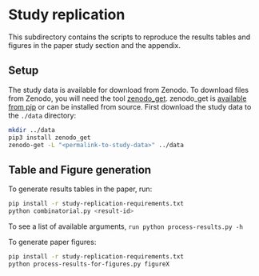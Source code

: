 # Study replication
This subdirectory contains the scripts to reproduce the results tables and figures in the paper study section and the appendix.

## Setup
The study data is available for download from Zenodo.
To download files from Zenodo, you will need the tool [zenodo_get](https://github.com/dvolgyes/zenodo_get).
zenodo_get is [available from pip](https://pypi.org/project/zenodo-get/) or can be installed from source.
First download the study data to the `./data` directory:

```bash
mkdir ../data
pip3 install zenodo_get
zenodo-get -L "<permalink-to-study-data>" ../data
```

## Table and Figure generation

To generate results tables in the paper, run:

```bash
pip install -r study-replication-requirements.txt
python combinatorial.py <result-id>
```

To see a list of available <result-id> arguments, `run python process-results.py -h`

To generate paper figures:
```bash
pip install -r study-replication-requirements.txt
python process-results-for-figures.py figureX
```

